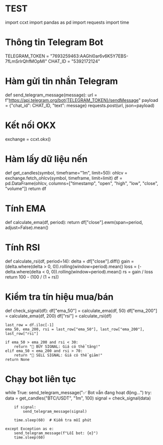 # TEST
import ccxt
import pandas as pd
import requests
import time

# Thông tin Telegram Bot
TELEGRAM_TOKEN = "7693259463:AAGhl0ar6v6K5Y7EBS-7fLmSrlrQhfMOpMI"
CHAT_ID = "5392172124"

# Hàm gửi tin nhắn Telegram
def send_telegram_message(message):
    url = f"https://api.telegram.org/bot{TELEGRAM_TOKEN}/sendMessage"
    payload = {"chat_id": CHAT_ID, "text": message}
    requests.post(url, json=payload)

# Kết nối OKX
exchange = ccxt.okx()

# Hàm lấy dữ liệu nến
def get_candles(symbol, timeframe="1m", limit=50):
    ohlcv = exchange.fetch_ohlcv(symbol, timeframe, limit=limit)
    df = pd.DataFrame(ohlcv, columns=["timestamp", "open", "high", "low", "close", "volume"])
    return df

# Tính EMA
def calculate_ema(df, period):
    return df["close"].ewm(span=period, adjust=False).mean()

# Tính RSI
def calculate_rsi(df, period=14):
    delta = df["close"].diff()
    gain = (delta.where(delta > 0, 0)).rolling(window=period).mean()
    loss = (-delta.where(delta < 0, 0)).rolling(window=period).mean()
    rs = gain / loss
    return 100 - (100 / (1 + rs))

# Kiểm tra tín hiệu mua/bán
def check_signal(df):
    df["ema_50"] = calculate_ema(df, 50)
    df["ema_200"] = calculate_ema(df, 200)
    df["rsi"] = calculate_rsi(df)

    last_row = df.iloc[-1]
    ema_50, ema_200, rsi = last_row["ema_50"], last_row["ema_200"], last_row["rsi"]

    if ema_50 > ema_200 and rsi < 30:
        return "🔵 BUY SIGNAL: Giá có thể tăng!"
    elif ema_50 < ema_200 and rsi > 70:
        return "🔴 SELL SIGNAL: Giá có thể giảm!"
    return None

# Chạy bot liên tục
while True:
    send_telegram_message("✅ Bot vẫn đang hoạt động...")
    try:
        data = get_candles("BTC/USDT", "1m", 100)
        signal = check_signal(data)

        if signal:
            send_telegram_message(signal)

        time.sleep(60)  # Kiểm tra mỗi phút

    except Exception as e:
        send_telegram_message(f"Lỗi bot: {e}")
        time.sleep(60)
